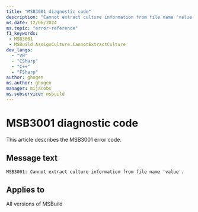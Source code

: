 ```yaml
---
title: "MSB3001 diagnostic code"
description: "Cannot extract culture information from file name 'value'."
ms.date: 12/06/2024
ms.topic: "error-reference"
f1_keywords:
 - MSB3001
 - MSBuild.AssignCulture.CannotExtractCulture
dev_langs:
  - "VB"
  - "CSharp"
  - "C++"
  - "FSharp"
author: ghogen
ms.author: ghogen
manager: mijacobs
ms.subservice: msbuild
---
```


# MSB3001 diagnostic code

<!-- :::ErrorDefinitionDescription::: -->
<!-- :::editable-content name="introDescription"::: -->
This article describes the MSB3001 error code.
<!-- :::editable-content-end::: -->

## Message text

```output
MSB3001: Cannot extract culture information from file name 'value'.
```

<!-- :::editable-content name="postOutputDescription"::: -->
<!--
{StrBegin="MSB3001: "}
-->
<!-- :::editable-content-end::: -->
<!-- :::ErrorDefinitionDescription-end::: -->

## Applies to

All versions of MSBuild
